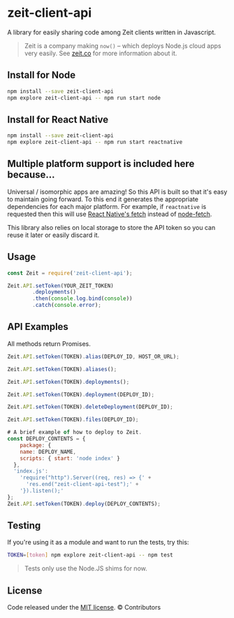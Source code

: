 # zeit-client-api

A library for easily sharing code among Zeit clients written in Javascript.

> Zeit is a company making `now()` – which deploys Node.js cloud apps very easily. See [zeit.co] for more information about it.

## Install for Node
```sh
npm install --save zeit-client-api
npm explore zeit-client-api -- npm run start node
```
## Install for React Native
```sh
npm install --save zeit-client-api
npm explore zeit-client-api -- npm run start reactnative
```
## Multiple platform support is included here because...
Universal / isomorphic apps are amazing! So this API is built so that it's easy to maintain going forward. To this end it generates the appropriate dependencies for each major platform. For example, if ```reactnative``` is requested then this will use [React Native's fetch] instead of [node-fetch].

This library also relies on local storage to store the API token so you can reuse it later or easily discard it.

## Usage

```js
const Zeit = require('zeit-client-api');

Zeit.API.setToken(YOUR_ZEIT_TOKEN)
        .deployments()
        .then(console.log.bind(console))
        .catch(console.error);
```

## API Examples
All methods return Promises.

```js
Zeit.API.setToken(TOKEN).alias(DEPLOY_ID, HOST_OR_URL);
```

```js
Zeit.API.setToken(TOKEN).aliases();
```

```js
Zeit.API.setToken(TOKEN).deployments();
```

```js
Zeit.API.setToken(TOKEN).deployment(DEPLOY_ID);
```
```js
Zeit.API.setToken(TOKEN).deleteDeployment(DEPLOY_ID);
```
```js
Zeit.API.setToken(TOKEN).files(DEPLOY_ID);
```
```js
# A brief example of how to deploy to Zeit.
const DEPLOY_CONTENTS = {
    package: {
    name: DEPLOY_NAME,
    scripts: { start: 'node index' }
  },
  'index.js':
    'require("http").Server((req, res) => {' +
      'res.end("zeit-client-api-test");' +
    '}).listen();'
};
Zeit.API.setToken(TOKEN).deploy(DEPLOY_CONTENTS);
```

## Testing
If you're using it as a module and want to run the tests, try this:
```sh
TOKEN=[token] npm explore zeit-client-api -- npm test
```

> Tests only use the Node.JS shims for now.

## License

Code released under the [MIT license]. © Contributors

[zeit.co]: <https://zeit.co/>
[node-fetch]: <https://www.npmjs.com/package/node-fetch>
[React Native's fetch]: <https://facebook.github.io/react-native/docs/network.html>
[MIT license]: <https://github.com/massless/zeit-client-api/blob/master/LICENSE>
